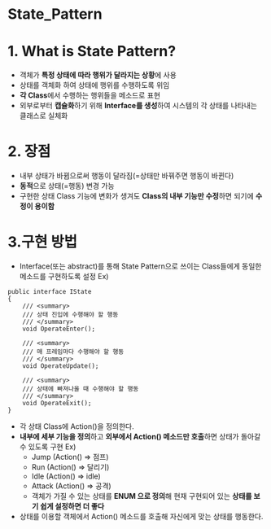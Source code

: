 State_Pattern
===
# 1. What is State Pattern?
* 객체가 **특정 상태에 따라 행위가 달라지는 상황**에 사용
* 상태를 객체화 하여 상태에 행위를 수행하도록 위임
* **각 Class**에서 수행하는 행위들을 메소드로 표현
* 외부로부터 **캡슐화**하기 위해 **Interface를 생성**하여 시스템의 각 상태를 나타내는 클래스로 실체화

# 2. 장점
* 내부 상태가 바뀜으로써 행동이 달라짐(=상태만 바꿔주면 행동이 바뀐다)
* **동적**으로 상태(=행동) 변경 가능
* 구현한 상태 Class 기능에 변화가 생겨도 **Class의 내부 기능만 수정**하면 되기에 **수정이 용이함**

# 3.구현 방법
* Interface(또는 abstract)를 통해 State Pattern으로 쓰이는 Class들에게 동일한 메소드를 구현하도록 설정
Ex)
``` 
public interface IState
{
    /// <summary>
    /// 상태 진입에 수행해야 할 행동
    /// </summary>
    void OperateEnter();
    
    /// <summary>
    /// 매 프레임마다 수행해야 할 행동
    /// </summary>
    void OperateUpdate();
    
    /// <summary>
    /// 상태에 빠져나올 때 수행해야 할 행동
    /// </summary>
    void OperateExit();
}

```

* 각 상태 Class에 Action()을 정의한다.
* **내부에 세부 기능을 정의**하고 **외부에서 Action() 메소드만 호출**하면 상태가 돌아갈 수 있도록 구현
Ex)
    * Jump    (Action() => 점프)
    * Run     (Action() => 달리기)
    * Idle    (Action() => idle)
    * Attack  (Action() => 공격)
  * 객체가 가질 수 있는 상태를 **ENUM 으로 정의**해 현재 구현되어 있는 **상태를 보기 쉽게 설정하면 더 좋다**
* 상태를 이용할 객체에서 Action() 메소드를 호출해 자신에게 맞는 상태를 행동한다.
